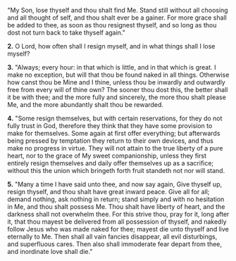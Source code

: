 "My Son, lose thyself and thou shalt find Me. Stand still without all choosing and all thought of self, and thou shalt ever be a gainer. For more grace shall be added to thee, as soon as thou resignest thyself, and so long as thou dost not turn back to take thyself again."

**2.** O Lord, how often shall I resign myself, and in what things shall I lose myself?

**3.** "Always; every hour: in that which is little, and in that which is great. I make no exception, but will that thou be found naked in all things. Otherwise how canst thou be Mine and I thine, unless thou be inwardly and outwardly free from every will of thine own? The sooner thou dost this, the better shall it be with thee; and the more fully and sincerely, the more thou shalt please Me, and the more abundantly shalt thou be rewarded.

**4.** "Some resign themselves, but with certain reservations, for they do not fully trust in God, therefore they think that they have some provision to make for themselves. Some again at first offer everything; but afterwards being pressed by temptation they return to their own devices, and thus make no progress in virtue. They will not attain to the true liberty of a pure heart, nor to the grace of My sweet companionship, unless they first entirely resign themselves and daily offer themselves up as a sacrifice; without this the union which bringeth forth fruit standeth not nor will stand.

**5.** "Many a time I have said unto thee, and now say again, Give thyself up, resign thyself, and thou shalt have great inward peace. Give all for all; demand nothing, ask nothing in return; stand simply and with no hesitation in Me, and thou shalt possess Me. Thou shalt have liberty of heart, and the darkness shall not overwhelm thee. For this strive thou, pray for it, long after it, that thou mayest be delivered from all possession of thyself, and nakedly follow Jesus who was made naked for thee; mayest die unto thyself and live eternally to Me. Then shall all vain fancies disappear, all evil disturbings, and superfluous cares. Then also shall immoderate fear depart from thee, and inordinate love shall die."

